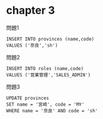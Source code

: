 # chapter 3

問題1
```
INSERT INTO provinces (name,code)
VALUES ('奈良','sh')
```

問題2
```
INSERT INTO roles (name,code)
VALUES ('営業管理','SALES_ADMIN')
```
問題3
```
UPDATE provinces 
SET name = '宮崎', code = 'MY'
WHERE name = '奈良' AND code = 'sh'
```

